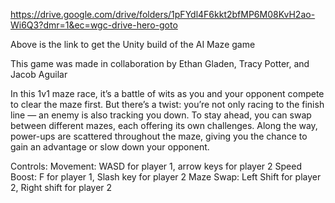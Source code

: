 https://drive.google.com/drive/folders/1pFYdl4F6kkt2bfMP6M08KvH2ao-Wi6Q3?dmr=1&ec=wgc-drive-hero-goto

Above is the link to get the Unity build of the AI Maze game

This game was made in collaboration by Ethan Gladen, Tracy Potter, and Jacob Aguilar

In this 1v1 maze race, it’s a battle of wits as you and your opponent compete to clear the maze first. But there’s a twist: 
you’re not only racing to the finish line — an enemy is also tracking you down. 
To stay ahead, you can swap between different mazes, each offering its own challenges.
Along the way, power-ups are scattered throughout the maze, giving you the chance to gain an advantage or slow down your opponent.

Controls:
Movement: WASD for player 1, arrow keys for player 2 
Speed Boost: F for player 1, Slash key for player 2
Maze Swap: Left Shift for player 2, Right shift for player 2


